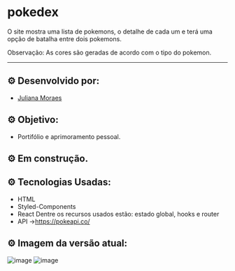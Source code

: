 # pokedex

O site mostra uma lista de pokemons, o detalhe de cada um e terá uma opção de batalha entre dois pokemons.

Observação: As cores são geradas de acordo com o tipo do pokemon.

<hr/>

## ⚙️ Desenvolvido por: 
- [Juliana Moraes](https://github.com/jhmoraes)

## ⚙️ Objetivo:
- Portifólio e aprimoramento pessoal.

## ⚙️ Em construção.

## ⚙️ Tecnologias Usadas:
- HTML
- Styled-Components
- React
  Dentre os recursos usados estão: estado global, hooks e router
- API ->https://pokeapi.co/

## ⚙️ Imagem da versão atual:
![image](https://user-images.githubusercontent.com/56547690/171903810-63d13c11-ab53-4c86-ae22-b3eb176dd3ff.png)
![image](https://user-images.githubusercontent.com/56547690/171903917-2e55617c-b797-4fce-9014-99d4136aa2ea.png)

